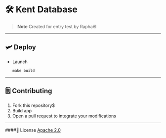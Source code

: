 # 🛠️ Kent Database
> **Note**
> Created for entry test by Raphaël

---

## 🛩️ Deploy
- Launch
	```
	make build
	```

---

## 🗒️ Contributing
1. Fork this repository$
2. Build app
3. Open a pull request to integrate your modifications

---

####📃 License
[Apache 2.0]()